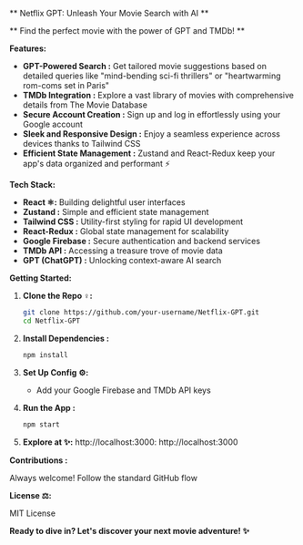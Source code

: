 ** Netflix GPT: Unleash Your Movie Search with AI **

** Find the perfect movie with the power of GPT and TMDb! **

**Features:**

- **GPT-Powered Search :** Get tailored movie suggestions based on detailed queries like "mind-bending sci-fi thrillers" or "heartwarming rom-coms set in Paris"
- **TMDb Integration :** Explore a vast library of movies with comprehensive details from The Movie Database
- **Secure Account Creation :** Sign up and log in effortlessly using your Google account
- **Sleek and Responsive Design :** Enjoy a seamless experience across devices thanks to Tailwind CSS
- **Efficient State Management :** Zustand and React-Redux keep your app's data organized and performant ⚡

**Tech Stack:**

- **React ⚛️:** Building delightful user interfaces
- **Zustand :** Simple and efficient state management
- **Tailwind CSS :** Utility-first styling for rapid UI development
- **React-Redux :** Global state management for scalability
- **Google Firebase :** Secure authentication and backend services
- **TMDb API ️:** Accessing a treasure trove of movie data
- **GPT (ChatGPT) :** Unlocking context-aware AI search

**Getting Started:**

1. **Clone the Repo ‍♀️:**

   ```bash
   git clone https://github.com/your-username/Netflix-GPT.git
   cd Netflix-GPT
   ```

2. **Install Dependencies :**

   ```bash
   npm install
   ```

3. **Set Up Config ⚙️:**

   - Add your Google Firebase and TMDb API keys

4. **Run the App :**

   ```bash
   npm start
   ```

5. **Explore at ✨:** http://localhost:3000: http://localhost:3000

**Contributions :**

Always welcome! Follow the standard GitHub flow

**License ⚖️:**

MIT License

**Ready to dive in? Let's discover your next movie adventure! ✨**
